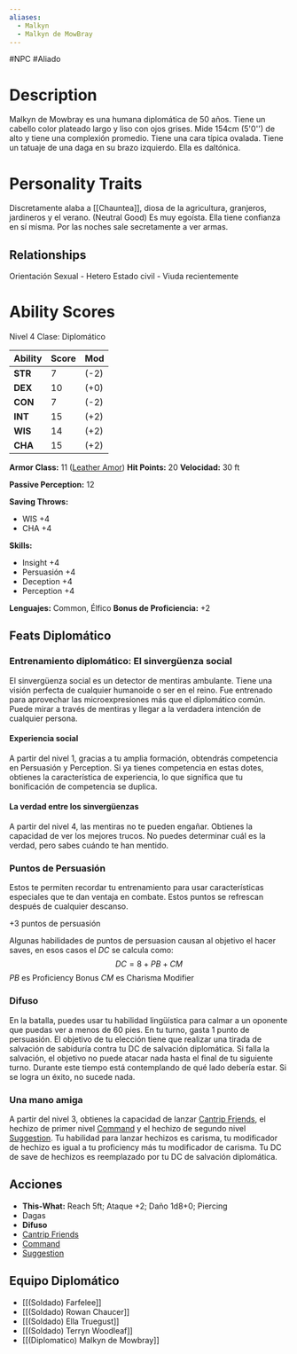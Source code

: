 ```yaml
---
aliases:
  - Malkyn
  - Malkyn de MowBray
---
```

#NPC #Aliado
# Description
Malkyn de Mowbray es una humana diplomática de 50 años.
Tiene un cabello color plateado largo y liso con ojos grises.
Mide 154cm (5'0'') de alto y tiene una complexión promedio.
Tiene una cara típica ovalada.
Tiene un tatuaje de una daga en su brazo izquierdo.
Ella es daltónica.
# Personality Traits
Discretamente alaba a [[Chauntea]], diosa de la agricultura, granjeros, jardineros y el verano. 
(Neutral Good)
Es muy egoísta.
Ella tiene confianza en sí misma.
Por las noches sale secretamente a ver armas.
## Relationships
Orientación Sexual - Hetero
Estado civil - Viuda recientemente
# Ability Scores
Nivel 4
Clase: Diplomático

| Ability | Score | Mod  |
| ------- | ----- | ---- |
| **STR** | 7     | (-2) |
| **DEX** | 10    | (+0) |
| **CON** | 7     | (-2) |
| **INT** | 15    | (+2) |
| **WIS** | 14    | (+2) |
| **CHA** | 15    | (+2) |
**Armor Class:** 11 ([Leather Amor](https://5e.tools/items.html#leather%20armor_phb))
**Hit Points:** 20
**Velocidad:** 30 ft

**Passive Perception:** 12

**Saving Throws:**
+ WIS +4
+ CHA +4

**Skills:** 
+ Insight +4
+ Persuasión +4
+ Deception +4
+ Perception +4

**Lenguajes:** Common, Élfico
**Bonus de Proficiencia:** +2
## Feats Diplomático
### Entrenamiento diplomático: El sinvergüenza social
El sinvergüenza social es un detector de mentiras ambulante. Tiene una visión perfecta de cualquier humanoide o ser en el reino. Fue entrenado para aprovechar las microexpresiones más que el diplomático común. Puede mirar a través de mentiras y llegar a la verdadera intención de cualquier persona.
#### Experiencia social
A partir del nivel 1, gracias a tu amplia formación, obtendrás competencia en Persuasión y Perception. Si ya tienes competencia en estas dotes, obtienes la característica de experiencia, lo que significa que tu bonificación de competencia se duplica.
#### La verdad entre los sinvergüenzas
A partir del nivel 4, las mentiras no te pueden engañar. Obtienes la capacidad de ver los mejores trucos. No puedes determinar cuál es la verdad, pero sabes cuándo te han mentido.
### Puntos de Persuasión
Estos te permiten recordar tu entrenamiento para usar características especiales que te dan ventaja en combate. 
Estos puntos se refrescan después de cualquier descanso.

+3 puntos de persuasión

Algunas habilidades de puntos de persuasion causan al objetivo el hacer saves, en esos casos el $DC$ se calcula como:
$$DC=8+PB+CM$$
$PB$ es Proficiency Bonus
$CM$ es Charisma Modifier
### Difuso 
En la batalla, puedes usar tu habilidad lingüística para calmar a un oponente que puedas ver a menos de 60 pies. En tu turno, gasta 1 punto de persuasión. El objetivo de tu elección tiene que realizar una tirada de salvación de sabiduría contra tu DC de salvación diplomática.
Si falla la salvación, el objetivo no puede atacar nada hasta el final de tu siguiente turno. Durante este tiempo está contemplando de qué lado debería estar. Si se logra un éxito, no sucede nada. 
### Una mano amiga 
A partir del nivel 3, obtienes la capacidad de lanzar [Cantrip Friends](https://5e.tools/spells.html#friends_phb), el hechizo de primer nivel [Command](https://5e.tools/spells.html#command_phb) y el hechizo de segundo nivel [Suggestion](https://5e.tools/spells.html#suggestion_phb). Tu habilidad para lanzar hechizos es carisma, tu modificador de hechizo es igual a tu proficiency más tu modificador de carisma. Tu DC de save de hechizos es reemplazado por tu DC de salvación diplomática.
## Acciones
+ **This-What:** Reach 5ft; Ataque +2; Daño 1d8+0; Piercing
+ Dagas
+ **Difuso**
+  [Cantrip Friends](https://5e.tools/spells.html#friends_phb)
+  [Command](https://5e.tools/spells.html#command_phb)
+  [Suggestion](https://5e.tools/spells.html#suggestion_phb)

## Equipo Diplomático
- [[(Soldado) Farfelee]]
- [[(Soldado) Rowan Chaucer]]
- [[(Soldado) Ella Truegust]]
- [[(Soldado) Terryn Woodleaf]]
- [[(Diplomatico) Malkyn de Mowbray]]
